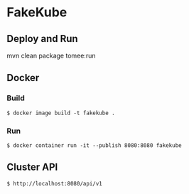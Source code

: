# FakeKube

## Deploy and Run
mvn clean package tomee:run

## Docker

### Build
    $ docker image build -t fakekube .

### Run
    $ docker container run -it --publish 8080:8080 fakekube

## Cluster API
    $ http://localhost:8080/api/v1